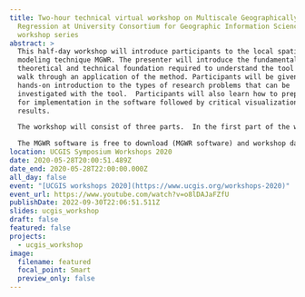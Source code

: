 ```yaml
---
title: Two-hour technical virtual workshop on Multiscale Geographically Weighted
  Regression at University Consortium for Geographic Information Science
  workshop series
abstract: >
  This half-day workshop will introduce participants to the local spatial
  modeling technique MGWR. The presenter will introduce the fundamental
  theoretical and technical foundation required to understand the tool and then
  walk through an application of the method. Participants will be given a
  hands-on introduction to the types of research problems that can be
  investigated with the tool.  Participants will also learn how to prepare data
  for implementation in the software followed by critical visualization of the
  results.

  The workshop will consist of three parts.  In the first part of the workshop, the presenter will introduce the overarching conceptual research problem being addressed through the development of the technique  and will subsequently introduce the technical methodology. Building on this foundation, participants will then be guided through a worked example implementing a hedonic housing price model for Seattle, WA.  The presenter will guide participants through hypothesis formation, development of the spatial model, and implementation of that model in the open-source MGWR software. The presenter will then introduce the various outputs obtained from fitting the model and will explain the interpretation of the results.  In the final part of the workshop, the presenter will demonstrate a visualization protocol developed as a Python based Jupyter Notebook that will allow participant to graphically display results. The presenter will conclude the workshop with a short discussion on other examples applying the technique and future research avenues, and invite participants to work with their own datasets.

  The MGWR software is free to download (MGWR software) and workshop datasets will be made available to participants prior to the workshop.  In addition, the presenter will make available all Jupyter Notebooks used during the workshop (e.g. the visualization protocol) to facilitate future participant application/exploration with the software. 
location: UCGIS Symposium Workshops 2020
date: 2020-05-28T20:00:51.489Z
date_end: 2020-05-28T22:00:00.000Z
all_day: false
event: "[UCGIS workshops 2020](https://www.ucgis.org/workshops-2020)"
event_url: https://www.youtube.com/watch?v=o8lDAJaFZfU
publishDate: 2022-09-30T22:06:51.511Z
slides: ucgis_workshop
draft: false
featured: false
projects:
  - ucgis_workshop
image:
  filename: featured
  focal_point: Smart
  preview_only: false
---
```

